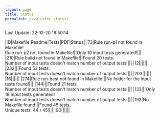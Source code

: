 ```yaml
---
layout: page
title: Status
permalink: /evaluator_status/
---
```

Last Update: 22-12-20 18:50:14

|ID|Makefile|Readme|Tests|PDF|Status|
|73|Rule run-p1 not found in Makefile!<br>Rule run-p2 not found in Makefile!|<i class="fa fa-check"></i>|Only 10 input tests generated!|<i class="fa fa-check"></i>|<i class="fa fa-bug"></i>|
|210|Rule build not found in Makefile!|<i class="fa fa-check"></i>|Found 20 tests.<br>Number of input tests doesn't match number of output tests!|<i class="fa fa-check"></i>|<i class="fa fa-bug"></i>|
|12|<i class="fa fa-check"></i>|<i class="fa fa-check"></i>|<i class="fa fa-check"></i>|<i class="fa fa-check"></i>|<i class="fa fa-check"></i>|
|232|<i class="fa fa-check"></i>|<i class="fa fa-check"></i>|Found 52 tests.<br>Number of input tests doesn't match number of output tests!|<i class="fa fa-check"></i>|<i class="fa fa-bug"></i>|
|203|<i class="fa fa-check"></i>|<i class="fa fa-check"></i>|<i class="fa fa-check"></i>|<i class="fa fa-check"></i>|<i class="fa fa-check"></i>|
|16|<i class="fa fa-check"></i>|<i class="fa fa-check"></i>|<i class="fa fa-check"></i>|<i class="fa fa-check"></i>|<i class="fa fa-check"></i>|
|274|Rule run-best not found in Makefile!|<i class="fa fa-check"></i>|No folder for the input tests found!|<i class="fa fa-check"></i>|<i class="fa fa-bug"></i>|
|144|<i class="fa fa-check"></i>|<i class="fa fa-check"></i>|Found 21 tests.<br>Number of input tests doesn't match number of output tests!|<i class="fa fa-check"></i>|<i class="fa fa-bug"></i>|
|133|<i class="fa fa-check"></i>|<i class="fa fa-check"></i>|Only 18 input tests generated!<br>Number of input tests doesn't match number of output tests!|<i class="fa fa-check"></i>|<i class="fa fa-bug"></i>|
|193|No Makefile found!|<i class="fa fa-check"></i>|Found 45 tests.<br>Unique tests: 44 / 45!|<i class="fa fa-check"></i>|<i class="fa fa-bug"></i>|
|90|<i class="fa fa-check"></i>|<i class="fa fa-check"></i>|<i class="fa fa-check"></i>|<i class="fa fa-check"></i>|<i class="fa fa-check"></i>|
